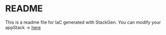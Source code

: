 # README
This is a readme file for IaC generated with StackGen.
You can modify your appStack -> [here](http://main.dev.stackgen.com/appstacks/d39f14cc-0135-4442-b638-22c9675a4ad4)
